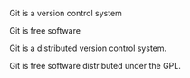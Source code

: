 Git is a version control system

Git is free software

Git is a distributed version control system.

Git is free software distributed under the GPL. 

 